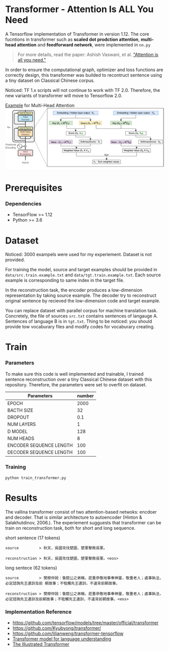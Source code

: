 # Transformer - Attention Is ALL You Need  
A Tensorflow implementation of Transformer in version 1.12. The core fucntions in transformer such as __scaled dot prodction attention__, __multi-head attention__ and __feedforward network__, were implemented in `nn.py`  

 > For more details, read the paper: Ashish Vaswani, et al. ["Attention is all you need."](http://papers.nips.cc/paper/7181-attention-is-all-you-need.pdf) 

In order to ensure the computational graph, optimizer and loss functions are correctly design, this transformer was builded to recontruct sentence using a tiny dataset on Classical Chinese corpus. 

Noticed: TF 1.x scripts will not continue to work with TF 2.0. Therefore, the new variants of transformer will move to Tensorflow 2.0.
  
  
[Example](https://towardsdatascience.com/transformer-xl-explained-combining-transformers-and-rnns-into-a-state-of-the-art-language-model-c0cfe9e5a924) for Multi-Head Attention  
![](https://github.com/pjlintw/tf-transformer/blob/master/img/multi-head%20attention%20viz.png)


# Prerequisites
### Dependencies
- TensorFlow >= 1.12
- Python >= 3.6


# Dataset  
    
Noticed: 3000 exampels were used for my experiement. Dataset is not provided.  

For training the model, source and target examples should be provided in `data/src.train.example.txt` and `data/tgt.train.example.txt`. Each source example is corresponding to same index in the target file.

In the reconstruction task, the encoder produces a low-dimension representation by taking source example. The decoder try to reconstruct original sentence by recieved the low-dimension code and target example.

You can replace dataset with parallel corpus for machine translation task. Concretely, the file of sources `src.txt` contains sentences of langauge A. Sentences of language B is in `tgt.txt`. Thing to be noticed: you should provide tow vocaburary files and modify codes for vocaburary creating. 



# Train

### Parameters  

To make sure this code is well implemented and trainable, I trained sentence reconstruction over a tiny Classical Chinese dataset with this repository. Therefore, the parameters were set to overfit on dataset.   
  
  
<!-- mdformat off(no table) -->  
  
| Parameters               | number   | 
| ------------------------ | -------- |
| EPOCH                    | 2000     |
| BACTH SIZE               | 32       |
| DROPOUT                  | 0.1      | 
| NUM LAYERS               | 1        |
| D MODEL                  | 128      |
| NUM HEADS                | 8        |
| ENCODER SEQUENCE LENGTH  | 100      |
| DECODER SEQUENCE LENGTH  | 100      |
  

<!-- mdformat on -->

  

### Training
```
python train_transformer.py
```

# Results
The vallina transformer consist of two attention-based netwoks: encdoer and decoder. That is similar architecture to autoencoder (Hinton & Salakhutdinov, 2006.). The experiement sugguests that transformer can be train on reconstruction task, both for short and long sequence.

short sentence (17 tokens)
```
source         > 秋天，吳國攻伐楚國，楚軍擊敗吳軍。

reconstruction > 秋天，吳國攻伐楚國，楚軍擊敗吳軍。<eos>
```


long sentece (62 tokens)
```
source         > 樊穆仲說：魯懿公之弟稱，莊重恭敬地事奉神靈，敬重老人；處事執法，必定諮詢先王遺訓及前 朝故事；不牴觸先王遺訓，不違背前朝故事。

reconstruction > 樊穆仲說：魯懿公之弟稱，莊重恭敬地事奉神靈，敬重老人；處事執法，必定諮詢先王遺訓及前朝故事；不牴觸先王遺訓，不違背前朝故事。<eos>
```

### Implementation Reference  
* https://github.com/tensorflow/models/tree/master/official/transformer
* https://github.com/Kyubyong/transformer/
* https://github.com/lilianweng/transformer-tensorflow
* [Transformer model for language understanding](https://www.tensorflow.org/tutorials/text/transformer)  
* [The Illustrated Transformer](http://jalammar.github.io/illustrated-transformer/)

